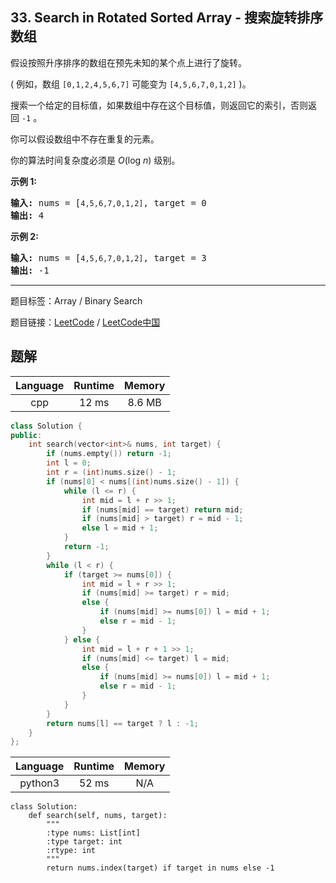 ## 33. Search in Rotated Sorted Array - 搜索旋转排序数组

<!--If you want to use the English description, use `question.content` instead-->

<p>假设按照升序排序的数组在预先未知的某个点上进行了旋转。</p>

<p>( 例如，数组&nbsp;<code>[0,1,2,4,5,6,7]</code>&nbsp;可能变为&nbsp;<code>[4,5,6,7,0,1,2]</code>&nbsp;)。</p>

<p>搜索一个给定的目标值，如果数组中存在这个目标值，则返回它的索引，否则返回&nbsp;<code>-1</code>&nbsp;。</p>

<p>你可以假设数组中不存在重复的元素。</p>

<p>你的算法时间复杂度必须是&nbsp;<em>O</em>(log&nbsp;<em>n</em>) 级别。</p>

<p><strong>示例 1:</strong></p>

<pre><strong>输入:</strong> nums = [<code>4,5,6,7,0,1,2]</code>, target = 0
<strong>输出:</strong> 4
</pre>

<p><strong>示例&nbsp;2:</strong></p>

<pre><strong>输入:</strong> nums = [<code>4,5,6,7,0,1,2]</code>, target = 3
<strong>输出:</strong> -1</pre>



-----

题目标签：Array / Binary Search

题目链接：[LeetCode](https://leetcode.com/problems/search-in-rotated-sorted-array/description/)  /  [LeetCode中国](https://leetcode-cn.com/problems/search-in-rotated-sorted-array/description/)

## 题解



| Language | Runtime | Memory |
|:---:|:---:|:---:|
| cpp  | 12  ms | 8.6 MB |

```cpp
class Solution {
public:
    int search(vector<int>& nums, int target) {
        if (nums.empty()) return -1;
        int l = 0;
        int r = (int)nums.size() - 1;
        if (nums[0] < nums[(int)nums.size() - 1]) {
            while (l <= r) {
                int mid = l + r >> 1;
                if (nums[mid] == target) return mid;
                if (nums[mid] > target) r = mid - 1;
                else l = mid + 1;
            }
            return -1;
        }
        while (l < r) {
            if (target >= nums[0]) {
                int mid = l + r >> 1;
                if (nums[mid] >= target) r = mid;
                else {
                    if (nums[mid] >= nums[0]) l = mid + 1;
                    else r = mid - 1;
                }
            } else {
                int mid = l + r + 1 >> 1;
                if (nums[mid] <= target) l = mid;
                else {
                    if (nums[mid] >= nums[0]) l = mid + 1;
                    else r = mid - 1;
                }
            }
        }
        return nums[l] == target ? l : -1;
    }
};
```


| Language | Runtime | Memory |
|:---:|:---:|:---:|
| python3  | 52  ms | N/A |

```python3
class Solution:
    def search(self, nums, target):
        """
        :type nums: List[int]
        :type target: int
        :rtype: int
        """
        return nums.index(target) if target in nums else -1
```
